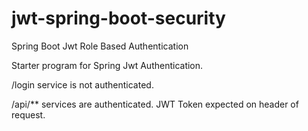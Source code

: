 # jwt-spring-boot-security
Spring Boot Jwt Role Based Authentication

Starter program for Spring Jwt Authentication. 

/login service is not authenticated.

/api/** services are authenticated. JWT Token expected on header of request.
